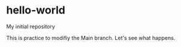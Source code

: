 # hello-world
My initial repository

This is  practice to modifiy the Main branch.
Let's see what happens.


